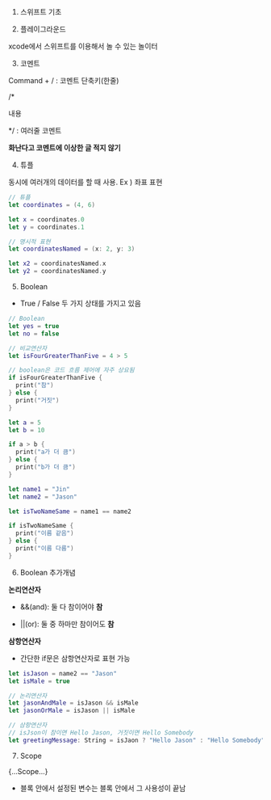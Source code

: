 1. 스위프트 기초





2. 플레이그라운드

xcode에서 스위프트를 이용해서 놀 수 있는 놀이터



3. 코멘트

Command + / : 코멘트 단축키(한줄)

/*

 내용

 */ : 여러줄 코멘트 

**화난다고 코멘트에 이상한 글 적지 않기**



4. 튜플

동시에 여러개의 데이터를 할 때  사용. Ex ) 좌표 표현



```swift
// 튜플
let coordinates = (4, 6)

let x = coordinates.0
let y = coordinates.1

// 명시적 표현
let coordinatesNamed = (x: 2, y: 3)

let x2 = coordinatesNamed.x
let y2 = coordinatesNamed.y

```



5. Boolean

- True / False 두 가지 상태를 가지고 있음



```swift
// Boolean
let yes = true
let no = false

// 비교연산자
let isFourGreaterThanFive = 4 > 5

// boolean은 코드 흐름 제어에 자주 상요됨
if isFourGreaterThanFive {
  print("참")
} else {
  print("거짓")
}

let a = 5
let b = 10

if a > b {
  print("a가 더 큼")
} else {
  print("b가 더 큼")
}

let name1 = "Jin"
let name2 = "Jason"

let isTwoNameSame = name1 == name2

if isTwoNameSame {
  print("이름 같음")
} else {
  print("이름 다름")
}
```



6. Boolean 추가개념

**논리연산자**

- &&(and): 둘 다 참이어야 **참**

- ||(or): 둘 중 하마만 참이어도 **참**

**삼항연산자**

- 간단한 if문은 삼항연산자로 표현 가능



```swift
let isJason = name2 == "Jason"
let isMale = true

// 논리연산자
let jasonAndMale = isJason && isMale
let jasonOrMale = isJason || isMale

// 삼항연산자
// isJson이 참이면 Hello Jason, 거짓이면 Hello Somebody
let greetingMessage: String = isJaon ? "Hello Jason" : "Hello Somebody"
```



7. Scope

{...Scope...}

- 블록 안에서 설정된 변수는 블록 안에서 그 사용성이 끝남

